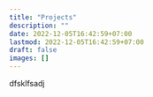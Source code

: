 ```yaml
---
title: "Projects"
description: ""
date: 2022-12-05T16:42:59+07:00
lastmod: 2022-12-05T16:42:59+07:00
draft: false
images: []
---
```

dfsklfsadj